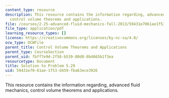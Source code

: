 ```yaml
---
content_type: resource
description: This resource contains the information regarding, advanced fluid mechanics,
  control volume theorems and applications.
file: /courses/2-25-advanced-fluid-mechanics-fall-2013/59431e7061ae1f53d459fba63ece3926_MIT2_25F13_Shapi5.29_Solut.pdf
file_type: application/pdf
learning_resource_types: []
license: https://creativecommons.org/licenses/by-nc-sa/4.0/
ocw_type: OCWFile
parent_title: Control Volume Theorems and Applications
parent_type: CourseSection
parent_uid: fbff7e9d-2f58-b539-80d8-8b4665b1f3ea
resourcetype: Document
title: Solution to Problem 5.29
uid: 59431e70-61ae-1f53-d459-fba63ece3926
---
```

This resource contains the information regarding, advanced fluid mechanics, control volume theorems and applications.
